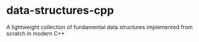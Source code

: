# data-structures-cpp
A lightweight collection of fundamental data structures implemented from scratch in modern C++
